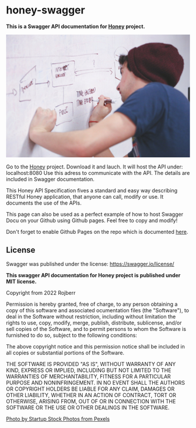 # honey-swagger

**This is a Swagger API documentation for [Honey](https://github.com/rojberr/honey) project.**

![Photo by Startup Stock Photos from Pexels](startup-photo.jpg)

Go to the [Honey](https://github.com/rojberr/honey) project. Download it and lauch.
It will host the API under: localhost:8080
Use this adress to communicate with the API. The details are included in Swagger documentation.

This Honey API Specification fives a standard and easy way describing RESTful
Honey application, that anyone can call, modify or use. It documents the use of the APIs.

This page can also be used as a perfect example of how to host Swagger Docu on your Github using
Github pages. Feel free to copy and modify!

Don't forget to enable Github Pages on the repo which is documented [here](https://docs.github.com/en/pages/getting-started-with-github-pages/configuring-a-publishing-source-for-your-github-pages-site).


## License

Swagger was published under the license: https://swagger.io/license/  

**This swagger API documentation for Honey project is published under MIT license.**

Copyright from 2022 Rojberr

Permission is hereby granted, free of charge, to any person obtaining a copy of this software and associated
ocumentation files (the "Software"), to deal in the Software without restriction, including without limitation
the rights to use, copy, modify, merge, publish, distribute, sublicense, and/or sell copies of the Software, and to
permit persons to whom the Software is furnished to do so, subject to the following conditions:

The above copyright notice and this permission notice shall be included in all copies or substantial portions of the Software.

THE SOFTWARE IS PROVIDED "AS IS", WITHOUT WARRANTY OF ANY KIND, EXPRESS OR IMPLIED, INCLUDING BUT NOT LIMITED TO THE WARRANTIES
OF MERCHANTABILITY, FITNESS FOR A PARTICULAR PURPOSE AND NONINFRINGEMENT. IN NO EVENT SHALL THE AUTHORS OR COPYRIGHT HOLDERS 
BE LIABLE FOR ANY CLAIM, DAMAGES OR OTHER LIABILITY, WHETHER IN AN ACTION OF CONTRACT, TORT OR OTHERWISE, ARISING FROM, OUT OF
OR IN CONNECTION WITH THE SOFTWARE OR THE USE OR OTHER DEALINGS IN THE SOFTWARE.

[Photo by Startup Stock Photos from Pexels](https://www.pexels.com/photo/man-wearing-blue-crew-neck-top-7367/)